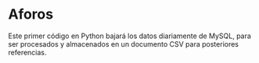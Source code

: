 # Aforos

Este primer código en Python bajará los datos diariamente de MySQL, para ser procesados y almacenados en un documento CSV para posteriores referencias.
